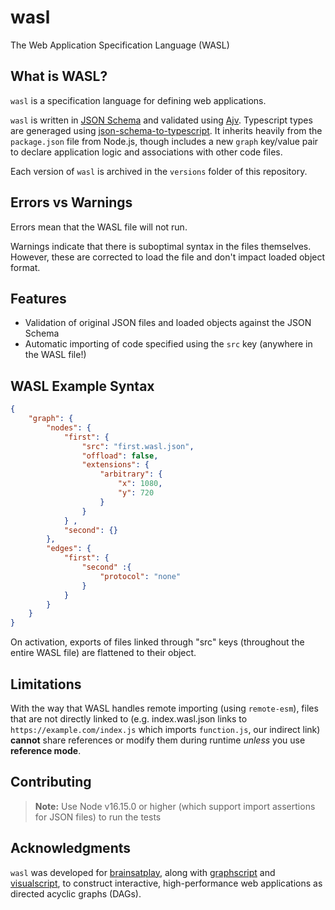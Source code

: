 # wasl
 The Web Application Specification Language (WASL)

## What is WASL?
`wasl` is a specification language for defining web applications. 

`wasl` is written in [JSON Schema](https://json-schema.org/) and validated using [Ajv](https://ajv.js.org/). Typescript types are generaged using [json-schema-to-typescript](https://www.npmjs.com/package/json-schema-to-typescript). It inherits heavily from the `package.json` file from Node.js, though includes a new `graph` key/value pair to declare application logic and associations with other code files.

Each version of `wasl` is archived in the `versions` folder of this repository.

## Errors vs Warnings
Errors mean that the WASL file will not run.

Warnings indicate that there is suboptimal syntax in the files themselves. However, these are corrected to load the file and don't impact loaded object format.

## Features
- Validation of original JSON files and loaded objects against the JSON Schema
- Automatic importing of code specified using the `src` key (anywhere in the WASL file!)


##  WASL Example Syntax
```json
{
    "graph": {
        "nodes": {
            "first": {
                "src": "first.wasl.json",
                "offload": false,
                "extensions": {
                    "arbitrary": {
                        "x": 1080,
                        "y": 720
                    }
                }
            } ,
            "second": {} 
        },
        "edges": {
            "first": {
                "second" :{
                    "protocol": "none"
                }
            } 
        }
    }
}
```

On activation, exports of files linked through "src" keys (throughout the entire WASL file) are flattened to their object.

## Limitations
With the way that WASL handles remote importing (using `remote-esm`), files that are not directly linked to (e.g. index.wasl.json links to `https://example.com/index.js` which imports `function.js`, our indirect link)  **cannot** share references or modify them during runtime *unless* you use **reference mode**.

## Contributing
 > **Note:** Use Node v16.15.0 or higher (which support import assertions for JSON files) to run the tests

## Acknowledgments
`wasl` was developed for [brainsatplay], along with [graphscript] and [visualscript], to construct interactive, high-performance web applications as directed acyclic graphs (DAGs).

[brainsatplay]:(https://github.com/brainsatplay)
[graphscript]:(https://github.com/brainsatplay/graphscript)
[visualscript]:(https://github.com/brainsatplay/visualscript)